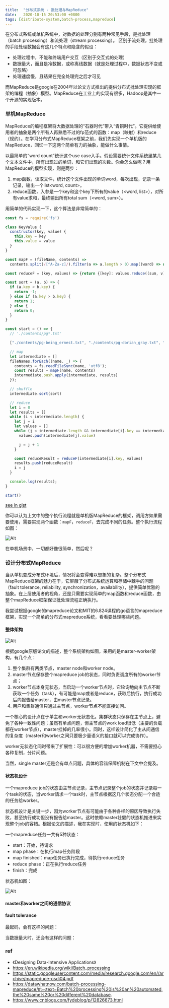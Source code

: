 ```yaml
---
title:  "分布式系统 - 批处理与MapReduce"
date:   2020-10-15 20:53:00 +0800
tags: [distribute-system,batch-process,mapreduce]
---
```


在分布式系统或单机系统中，对数据的处理分别有两种常见手段，是批处理（batch processing）和流处理（stream processing）。
区别于流处理，批处理的手段处理数据会有这几个特点和隐含的假设：
- 处理过程中，不能和终端用户交互（区别于交互式的处理）
- 数据量大，而且是冷数据，或称离线数据（就是处理过程中，数据状态不变或可忽略）
- 处理速度慢，且结果在完全处理完之后才可见

而MapReduce是google在2004年以论文方式推出的提供分布式批处理实现的框架的编程（抽象）模型。MapReduce在工业上的实现有很多，Hadoop是其中一个开源的实现版本。

### 单机MapReduce

MapReduce的编程框架将大数据处理的“石器时代”带入“青铜时代”。它提供给使用者的抽象是两个所有人再熟悉不过的fp范式的函数：map（映射）和reduce（规约）。在学习分布式MapReduce框架之前，我们先实现一个单机版的MapReduce，回忆一下这两个简单有力的抽象，能做什么事情。

以最简单的“word count”统计这个use case入手。假设需要统计文件系统里某几个文本文件中，所有出现过的单词，和它们出现的次数。你会怎么做呢？用MapReduce的模型实现，则是两步：

1. map函数，读取文件，统计这个文件出现的单词word，每次出现，记录一条记录，输出一个list<word, count>。
2. reduce函数，入参是一个key和这个key下所有的value（<word, list<count>>），对所有value求和，最终输出所有total sum（<word, sum>）。

用简单的代码实现一下，这个算法是非常简单的：

~~~ js
const fs = require('fs')

class KeyValue {
  constructor(key, value) {
    this.key = key
    this.value = value
  }
}

const mapF = (fileName, contents) =>
  contents.split(/[^A-Za-z]/).filter(a => a.length > 0).map((word) => new KeyValue(word, 1))

const reduceF = (key, values) => {return {[key]: values.reduce((sum, v) => sum + v)}}

const sort = (a, b) => {
  if (a.key < b.key) {
    return -1;
  } else if (a.key > b.key) {
    return 1;
  } else {
    return 0;
  }
}

const start = () => {
  // './contents/pg*.txt'

  ["./contents/pg-being_ernest.txt", "./contents/pg-dorian_gray.txt", "./contents/pg-frankenstein.txt"]

  // map
  let intermediate = []
  fileNames.forEach((name, _) => {
    contents = fs.readFileSync(name, 'utf8');
    const results = mapF(name, contents)
    intermediate.push.apply(intermediate, results)
  });

  // shuffle
  intermediate.sort(sort)

  // reduce
  let i = 0
  let results = []
  while (i < intermediate.length) {
    let j = i
    let values = []
    while (j < intermediate.length && intermediate[i].key == intermediate[j].key) {
      values.push(intermediate[j].value)

      j = j + 1
    }

    const reduceResult = reduceF(intermediate[i].key, values)
    results.push(reduceResult)
    i = j
  }

  console.log(results);
}

start()

~~~

[see in gist](https://gist.github.com/afghl/707448616df319ccaee4a72d0a24e148)

你可以认为上文中的整个执行流程就是单机版MapReduce的框架，调用方如果需要使用，需要实现两个函数：`mapF`，`reduceF`，去完成不同的任务。整个执行流程如图：

![Alt](/images/mapreduce.png)

在单机场景中，一切都好像很简单，然后呢？

### 设计分布式MapReduce

当从单机变成分布式环境后，情况将会变得难以想象的复杂。整个分布式MapReduce框架的魅力在于，它屏蔽了分布式系统运算和存储中棘手的问题（fault tolerance, reliability, synchronization，availability），提供简单优雅的抽象。在上层使用者的视角，还是只需要实现简单的map函数和reduce函数，由整个mapReduce框架保证批处理流程正确执行。

我尝试根据google的mapreduce论文和MIT的6.824课程的go语言的mapreduce框架，实现一个简单的分布式mapreduce系统，看看要处理哪些问题。

#### 整体架构

![Alt](/images/mapreduce-2.jpg)

根据google原版论文的描述，整个系统架构如图，采用的是master-worker架构，有几个点：
1. 整个集群有两类节点，master node和worker node。
2. master节点保存整个mapreduce job的状态，同时负责调度所有的worker节点；
3. worker节点本身无状态，当启动一个worker节点时，它轮询地向主节点不断获取一个任务（task），有可能是map或者是reduce，获取后执行，执行成功后向报告给master，由master节点记录。
4. 用户和集群通信只通过主节点，worker节点不能直接访问。

一个核心的设计点在于单主和worker无状态化。集群状态只保存在主节点上，避免了各种一致性问题；虽然有单点问题，但主节点的work load很低（主要的负载都在worker节点），master挂掉的几率很小。同时，这样设计简化了主从间通信的复杂度（master和worker之间只要极少量语义的接口就可以完成协作）。

worker无状态化同时带来了扩展性：可以很方便的增加worker机器，不需要担心各种复制，分片问题。

当然，single master还是会有单点问题，具体的容错保障机制在下文中会提及。

#### 状态机设计

一个mapreduce job的状态由主节点记录，主节点记录整个job的状态并记录每一个task的状态，当worker请求一个task时，主节点根据这几个状态分配一个合适的任务给worker。

状态机设计是关键一步，因为worker节点有可能由于各种各样的原因导致执行失败，甚至执行成功但没有报告给master。这时依赖master壮健的状态机推进来实现整个job的容错。根据论文的描述，我在实现时，使用的状态机如下：

一个mapreduce任务一共有5种状态：
- start：开始，待请求
- map phase：在执行map任务阶段
- map finished：map任务已执行完成，待执行reduce任务
- reduce phase：正在执行reduce任务
- finish：完成

状态机如图：

![Alt](/images/mapreduce-3.jpg)

#### master和worker之间的通信协议

#### fault tolerance



最起码，会有这样的问题：

当数据量大时，还会有这样的问题：



### ref
- 《Designing Data-Intensive Applications》
- https://en.wikipedia.org/wiki/Batch_processing
- https://static.googleusercontent.com/media/research.google.com/en//archive/mapreduce-osdi04.pdf
- https://datawhatnow.com/batch-processing-mapreduce/#:~:text=Batch%20processing%20is%20an%20automated,the%20same%20or%20different%20database.
- https://www.cnblogs.com/fydeblog/p/12826673.html
